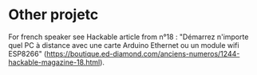 # Other projetc

For french speaker see Hackable article from n°18 : "Démarrez n'importe quel PC à distance avec une carte Arduino Ethernet ou un module wifi ESP8266" (https://boutique.ed-diamond.com/anciens-numeros/1244-hackable-magazine-18.html).
